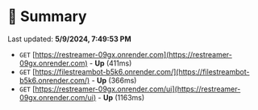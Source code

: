 # 📖 Summary
Last updated: **5/9/2024, 7:49:53 PM**

- `GET` [https://restreamer-09gx.onrender.com](https://restreamer-09gx.onrender.com) - **Up** (411ms)
- `GET` [https://filestreambot-b5k6.onrender.com/](https://filestreambot-b5k6.onrender.com/) - **Up** (366ms)
- `GET` [https://restreamer-09gx.onrender.com/ui](https://restreamer-09gx.onrender.com/ui) - **Up** (1163ms)
